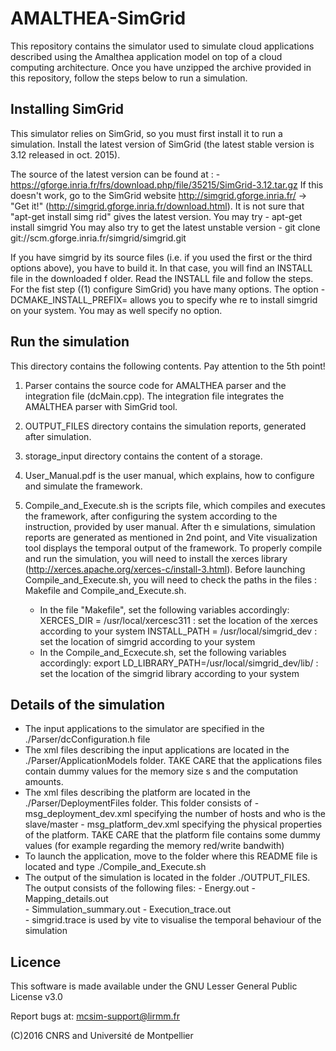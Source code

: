 # AMALTHEA-SimGrid

This repository contains the simulator used to simulate cloud applications described using the Amalthea application model on top of a cloud computing architecture. Once you have unzipped the archive provided in this repository, follow the steps below to run a simulation.

## Installing SimGrid ##

This simulator relies on SimGrid, so you must first install it to run a simulation.
Install the latest version of SimGrid (the latest stable version is 3.12 released in oct. 2015).

The source of the latest version can be found at : 
    	   - https://gforge.inria.fr/frs/download.php/file/35215/SimGrid-3.12.tar.gz
If this doesn't work, go to the SimGrid website http://simgrid.gforge.inria.fr/ -> "Get it!" (http://simgrid.gforge.inria.fr/download.html). It is not sure that "apt-get install simg
rid" gives the latest version. You may try 
   	   - apt-get install simgrid
You may also try to get the latest unstable version
    	   - git clone git://scm.gforge.inria.fr/simgrid/simgrid.git

If you have simgrid by its source files (i.e. if you used the first or the third options above), you have to build it. In that case, you will find an INSTALL file in the downloaded f
older. Read the INSTALL file and follow the steps. For the fist step ((1) configure SimGrid) you have many options. The option -DCMAKE_INSTALL_PREFIX=<path> allows you to specify whe
re to install simgrid on your system. You may as well specify no option.

## Run the simulation

This directory contains the following contents. Pay attention to the 5th point!

1. Parser contains the source code for AMALTHEA parser and the integration file (dcMain.cpp).
The integration file integrates the AMALTHEA parser  with SimGrid tool.

2. OUTPUT_FILES directory contains the simulation reports, generated after simulation.

3. storage_input directory contains the content of a storage.

4. User_Manual.pdf is the user manual, which explains, how to configure and simulate the framework.

5. Compile_and_Execute.sh is the scripts file, which compiles and executes the framework, after configuring the system according to the instruction, provided by user manual. After th
e simulations, simulation reports are generated as mentioned in 2nd point, and Vite visualization tool displays the temporal output of the framework. To properly compile and run the 
simulation, you will need to install the xerces library (http://xerces.apache.org/xerces-c/install-3.html).
Before launching Compile_and_Execute.sh, you will need to check the paths in the files : Makefile and Compile_and_Execute.sh. 
	* In the file "Makefile", set the following variables accordingly:
      XERCES_DIR = /usr/local/xercesc311 : set the location of the xerces according to your system
      INSTALL_PATH = /usr/local/simgrid_dev : set the location of simgrid according to your system
	* In the Compile_and_Ecxecute.sh, set the following variables accordingly:
     export LD_LIBRARY_PATH=/usr/local/simgrid_dev/lib/ : set the location of the simgrid library according to your system

## Details of the simulation

- The input applications to the simulator are specified in the ./Parser/dcConfiguration.h file
- The xml files describing the input applications are located in the ./Parser/ApplicationModels folder. TAKE CARE that the applications files contain dummy values for the memory size
s and the computation amounts.
- The xml files describing the platform are located in the ./Parser/DeploymentFiles folder. This folder consists of 
      	  		- msg_deployment_dev.xml specifying the number of hosts and who is the slave/master
			- msg_platform_dev.xml specifying the physical properties of the platform. TAKE CARE that the platform file contains some dummy values (for example regarding 
the memory red/write bandwith)
- To launch the application, move to the folder where this README file is located and type ./Compile_and_Execute.sh
- The output of the simulation is located in the folder ./OUTPUT_FILES. The output consists of the following files:
	      	     	- Energy.out 
			- Mapping_details.out  
			- Simmulation_summary.out
			- Execution_trace.out  
			- simgrid.trace is used by vite to visualise the temporal behaviour of the simulation

## Licence

This software is made available under the  GNU Lesser General Public License v3.0

Report bugs at: mcsim-support@lirmm.fr  

(C)2016 CNRS and Université de Montpellier

